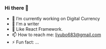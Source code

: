 ### Hi there 👋

<!--
**iseekTo/iseekTo** is a ✨ _special_ ✨ repository because its `README.md` (this file) appears on your GitHub profile.

Here are some ideas to get you started:

- 🔭 I’m currently working on ...
- 🌱 I’m currently learning ...
- 👯 I’m looking to collaborate on ...
- 🤔 I’m looking for help with ...
- 💬 Ask me about ...
- 📫 How to reach me: ...
- 😄 Pronouns: ...
- ⚡ Fun fact: ...
-->

- 🔭 I’m currently working on Digital Currency
- 📖 I'm a writer
- 🌱 Like React Framework.
- 📫 How to reach me: liyubo683@gmail.com
- ⚡ Fun fact: ...


<!-- 统计github个人账户的star总数量等信息 -->
<!--
<img src="https://github-profile-trophy.vercel.app/?username=iseekTo&theme=flat" alt="logo" height="120" align="center" style="margin: auto; margin-bottom: 20px;" />
--> 


<!-- 统计编程语言使用比例 -->
<!--
[![Top Langs](https://github-readme-stats.vercel.app/api/top-langs/?username=iseekTo&layout=compact)](https://github.com/iseekTo/github-readme-stats)
--> 
